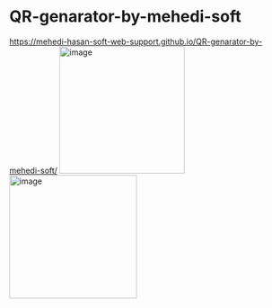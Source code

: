 # QR-genarator-by-mehedi-soft
https://mehedi-hasan-soft-web-support.github.io/QR-genarator-by-mehedi-soft/ 
<img width="223" height="226" alt="image" src="https://github.com/user-attachments/assets/cbca1ece-ce9b-4240-b2f8-26c16e4de8ba" />
<img width="227" height="219" alt="image" src="https://github.com/user-attachments/assets/922565b6-fb83-4c1f-8b16-6d92c763335a" />



